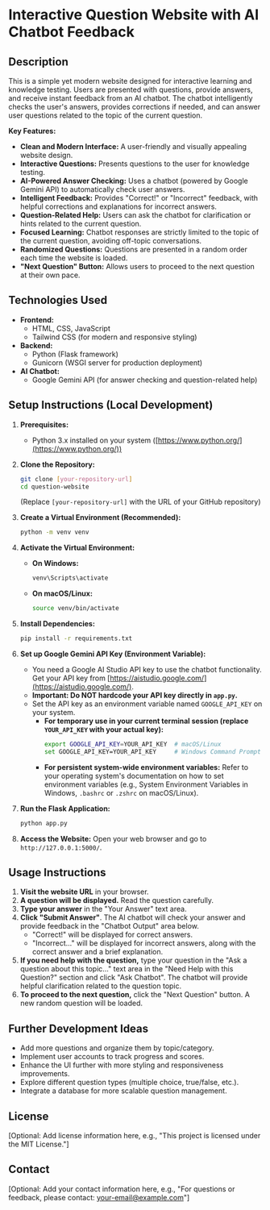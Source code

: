 # Interactive Question Website with AI Chatbot Feedback

## Description

This is a simple yet modern website designed for interactive learning and knowledge testing. Users are presented with questions, provide answers, and receive instant feedback from an AI chatbot. The chatbot intelligently checks the user's answers, provides corrections if needed, and can answer user questions related to the topic of the current question.

**Key Features:**

*   **Clean and Modern Interface:**  A user-friendly and visually appealing website design.
*   **Interactive Questions:** Presents questions to the user for knowledge testing.
*   **AI-Powered Answer Checking:** Uses a chatbot (powered by Google Gemini API) to automatically check user answers.
*   **Intelligent Feedback:** Provides "Correct!" or "Incorrect" feedback, with helpful corrections and explanations for incorrect answers.
*   **Question-Related Help:** Users can ask the chatbot for clarification or hints related to the current question.
*   **Focused Learning:** Chatbot responses are strictly limited to the topic of the current question, avoiding off-topic conversations.
*   **Randomized Questions:** Questions are presented in a random order each time the website is loaded.
*   **"Next Question" Button:** Allows users to proceed to the next question at their own pace.

## Technologies Used

*   **Frontend:**
    *   HTML, CSS, JavaScript
    *   Tailwind CSS (for modern and responsive styling)
*   **Backend:**
    *   Python (Flask framework)
    *   Gunicorn (WSGI server for production deployment)
*   **AI Chatbot:**
    *   Google Gemini API (for answer checking and question-related help)

## Setup Instructions (Local Development)

1.  **Prerequisites:**
    *   Python 3.x installed on your system ([https://www.python.org/](https://www.python.org/))

2.  **Clone the Repository:**
    ```bash
    git clone [your-repository-url]
    cd question-website
    ```
    (Replace `[your-repository-url]` with the URL of your GitHub repository)

3.  **Create a Virtual Environment (Recommended):**
    ```bash
    python -m venv venv
    ```

4.  **Activate the Virtual Environment:**
    *   **On Windows:**
        ```bash
        venv\Scripts\activate
        ```
    *   **On macOS/Linux:**
        ```bash
        source venv/bin/activate
        ```

5.  **Install Dependencies:**
    ```bash
    pip install -r requirements.txt
    ```

6.  **Set up Google Gemini API Key (Environment Variable):**
    *   You need a Google AI Studio API key to use the chatbot functionality. Get your API key from [https://aistudio.google.com/](https://aistudio.google.com/).
    *   **Important: Do NOT hardcode your API key directly in `app.py`.**
    *   Set the API key as an environment variable named `GOOGLE_API_KEY` on your system.
        *   **For temporary use in your current terminal session (replace `YOUR_API_KEY` with your actual key):**
            ```bash
            export GOOGLE_API_KEY=YOUR_API_KEY  # macOS/Linux
            set GOOGLE_API_KEY=YOUR_API_KEY     # Windows Command Prompt
            ```
        *   **For persistent system-wide environment variables:** Refer to your operating system's documentation on how to set environment variables (e.g., System Environment Variables in Windows, `.bashrc` or `.zshrc` on macOS/Linux).

7.  **Run the Flask Application:**
    ```bash
    python app.py
    ```

8.  **Access the Website:** Open your web browser and go to `http://127.0.0.1:5000/`.

## Usage Instructions

1.  **Visit the website URL** in your browser.
2.  **A question will be displayed.** Read the question carefully.
3.  **Type your answer** in the "Your Answer" text area.
4.  **Click "Submit Answer"**. The AI chatbot will check your answer and provide feedback in the "Chatbot Output" area below.
    *   "Correct!" will be displayed for correct answers.
    *   "Incorrect..." will be displayed for incorrect answers, along with the correct answer and a brief explanation.
5.  **If you need help with the question,** type your question in the "Ask a question about this topic..." text area in the "Need Help with this Question?" section and click "Ask Chatbot". The chatbot will provide helpful clarification related to the question topic.
6.  **To proceed to the next question,** click the "Next Question" button. A new random question will be loaded.

## Further Development Ideas 

*   Add more questions and organize them by topic/category.
*   Implement user accounts to track progress and scores.
*   Enhance the UI further with more styling and responsiveness improvements.
*   Explore different question types (multiple choice, true/false, etc.).
*   Integrate a database for more scalable question management.

## License

[Optional: Add license information here, e.g., "This project is licensed under the MIT License."]

## Contact

[Optional: Add your contact information here, e.g., "For questions or feedback, please contact: your-email@example.com"]
